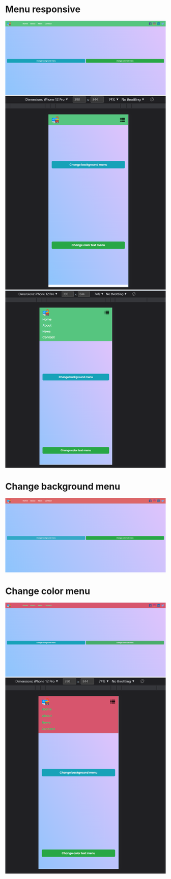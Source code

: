 # Menu responsive
![](./assets/1.png)
![](./assets/2.png)
![](./assets/3.png)

# Change background menu
![](./assets/4.png)
# Change color menu
![](./assets/5.png)
![](./assets/6.png)